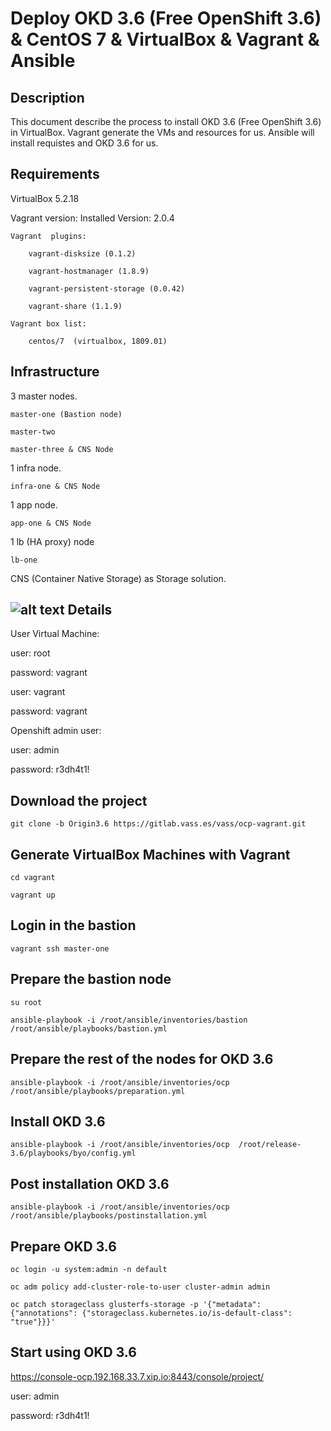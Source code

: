 Deploy OKD 3.6  (Free OpenShift 3.6)  & CentOS 7 & VirtualBox & Vagrant & Ansible
========================================

Description
--------------------------------
This document describe the process to install OKD 3.6 (Free OpenShift 3.6) in VirtualBox. Vagrant generate the VMs and resources for us. Ansible will install requistes and OKD 3.6 for us.


Requirements
--------------------------------
VirtualBox 5.2.18

Vagrant version: Installed Version: 2.0.4

    Vagrant  plugins:

        vagrant-disksize (0.1.2)

        vagrant-hostmanager (1.8.9)

        vagrant-persistent-storage (0.0.42)

        vagrant-share (1.1.9)

    Vagrant box list:

        centos/7  (virtualbox, 1809.01)

Infrastructure
--------------------------------
3 master nodes.

    master-one (Bastion node)

    master-two

    master-three & CNS Node

1 infra node.

    infra-one & CNS Node

1 app node.

    app-one & CNS Node

1 lb (HA proxy) node

    lb-one

CNS (Container Native Storage) as Storage solution.

![alt text](https://github.com/felix-centenera/OKD_CentOS7.5/blob/okd3.6_CentOS7.5/img/Infraestruture.png)
Details
--------
User Virtual Machine:

user: root

password: vagrant

user: vagrant

password: vagrant

Openshift admin user:

user: admin

password: r3dh4t1!



Download the project
-----------------------------------------
```
git clone -b Origin3.6 https://gitlab.vass.es/vass/ocp-vagrant.git
```
Generate VirtualBox Machines with Vagrant
-----------------------------------------
```
cd vagrant

vagrant up
```
Login in the bastion
-----------------------------------------
```
vagrant ssh master-one
```
Prepare the bastion node
-----------------------------------------
```
su root

ansible-playbook -i /root/ansible/inventories/bastion /root/ansible/playbooks/bastion.yml
```

Prepare the rest of the nodes for OKD 3.6
-----------------------------------------
```
ansible-playbook -i /root/ansible/inventories/ocp /root/ansible/playbooks/preparation.yml
```

Install OKD 3.6
--------------------------------------------
```
ansible-playbook -i /root/ansible/inventories/ocp  /root/release-3.6/playbooks/byo/config.yml
```

Post installation OKD 3.6
-----------------------------------------

```
ansible-playbook -i /root/ansible/inventories/ocp /root/ansible/playbooks/postinstallation.yml
```


Prepare OKD 3.6
-----------------------------------------
```
oc login -u system:admin -n default

oc adm policy add-cluster-role-to-user cluster-admin admin

oc patch storageclass glusterfs-storage -p '{"metadata": {"annotations": {"storageclass.kubernetes.io/is-default-class": "true"}}}'
```

Start using OKD 3.6
-----------------------------------------
https://console-ocp.192.168.33.7.xip.io:8443/console/project/

user: admin

password: r3dh4t1!
